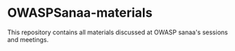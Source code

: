 # OWASPSanaa-materials
This repository contains all materials discussed at OWASP sanaa's sessions and meetings. 
